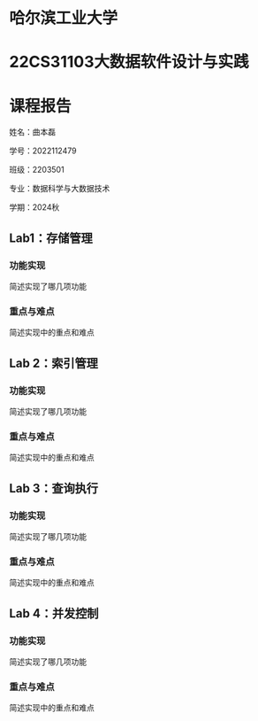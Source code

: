 



# 哈尔滨工业大学

# 22CS31103大数据软件设计与实践

# 课程报告

姓名：曲本磊

学号：2022112479

班级：2203501

专业：数据科学与大数据技术

学期：2024秋

## Lab1：存储管理

### 功能实现

简述实现了哪几项功能

### 重点与难点

简述实现中的重点和难点

## Lab 2：索引管理

### 功能实现

简述实现了哪几项功能   

### 重点与难点

简述实现中的重点和难点

## Lab 3：查询执行

### 功能实现

简述实现了哪几项功能

### 重点与难点

简述实现中的重点和难点

## Lab 4：并发控制

### 功能实现

简述实现了哪几项功能

### 重点与难点

简述实现中的重点和难点

